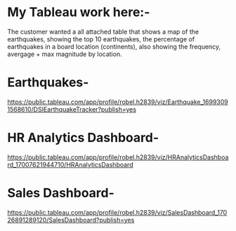 # My Tableau work here:-
The customer wanted a all attached table that shows a map of the earthquakes, showing the top 10 earthquakes, the percentage of earthquakes in a board location (continents), also showing the frequency, avergage + max magnitude by location.
# Earthquakes-
https://public.tableau.com/app/profile/robel.h2839/viz/Earthquake_16993091568610/DSIEarthquakeTracker?publish=yes 
# HR Analytics Dashboard-
https://public.tableau.com/app/profile/robel.h2839/viz/HRAnalyticsDashboard_17007621944710/HRAnalyticsDashboard
# Sales Dashboard-
https://public.tableau.com/app/profile/robel.h2839/viz/SalesDashboard_17026891289120/SalesDashboard?publish=yes
